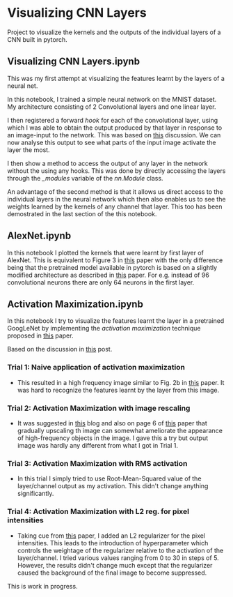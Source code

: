 # Visualizing CNN Layers


Project to visualize the kernels and the outputs of the individual layers of a CNN built in pytorch. 

## Visualizing CNN Layers.ipynb

This was my first attempt at visualizing the features learnt by the layers of a neural net. 

In this notebook, I trained a simple neural network on the MNIST dataset. My architecture consisting of 2 Convolutional layers and one linear layer. 

I then registered a forward *hook* for each of the convolutional layer, using which I was able to obtain the output produced by that layer in response to an image-input to the network. This was based on [this](https://discuss.pytorch.org/t/visualize-feature-map/29597) discussion. We can now analyse this output to see what parts of the input image activate the layer the most.

I then show a method to access the output of any layer in the network without the using any hooks. This was done by directly accessing the layers through the *_modules* variable of the *nn.Module* class.

An advantage of the second method is that it allows us direct access to the individual layers in the neural network which then also enables us to see the weights learned by the kernels of any channel that layer. This too has been demostrated in the last section of the this notebook. 

## AlexNet.ipynb

In this notebook I plotted the kernels that were learnt by first layer of AlexNet. This is equivalent to Figure 3 in [this](https://papers.nips.cc/paper/4824-imagenet-classification-with-deep-convolutional-neural-networks.pdf) paper with the only difference being that the pretrained model available in pytorch is based on a slightly modified architecture as described in [this](https://arxiv.org/abs/1404.5997) paper. For e.g. instead of 96 convolutional neurons there are only 64 neurons in the first layer.  


## Activation Maximization.ipynb

In this notebook I try to visualize the features learnt the layer in a pretrained GoogLeNet by implementing the *activation maximization* technique proposed in [this](http://www.image-net.org/papers/imagenet_cvpr09.pdf) paper.


Based on the discussion in [this](https://distill.pub/2017/feature-visualization/) post. 

### Trial 1: Naive application of activation maximization 

 - This resulted in a high frequency image similar to Fig. 2b in [this](https://arxiv.org/pdf/1904.08939.pdf) paper. It was hard to recognize the features learnt by the layer from this image. 


### Trial 2: Activation Maximization with image rescaling 
 
 - It was suggested in [this](https://towardsdatascience.com/how-to-visualize-convolutional-features-in-40-lines-of-code-70b7d87b0030) blog and also on page 6 of [this](https://arxiv.org/pdf/1904.08939.pdf) paper that gradually upscaling th image can somewhat ameliorate the appearance of high-frequency objects in the image. I gave this a try but output image was hardly any different from what I got in Trial 1.


### Trial 3: Activation Maximization with RMS activation

 - In this trial I simply tried to use Root-Mean-Squared value of the layer/channel output as my activation. This didn't change anything significantly. 


### Trial 4: Activation Maximization with L2 reg. for pixel intensities

  - Taking cue from [this](https://arxiv.org/pdf/1312.6034.pdf) paper, I added an L2 regularizer for the pixel intensities. This leads to the introduction of hyperparameter which controls the weightage of the regularizer relative to the activation of the layer/channel. I tried various values ranging from 0 to 30 in steps of 5. However, the results didn't change much except that the regularizer caused the background of the final image to become suppressed. 



This is work in progress. 

